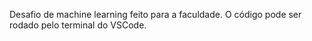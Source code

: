 Desafio de machine learning feito para a faculdade.
O código pode ser rodado pelo terminal do VSCode.
